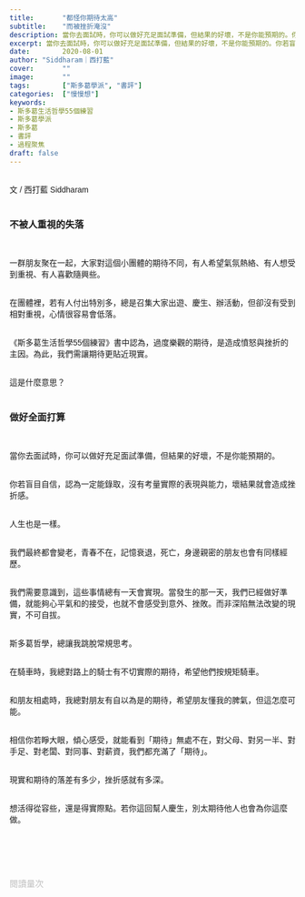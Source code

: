 ```yaml
---
title:       "都怪你期待太高"
subtitle:    "而被挫折淹沒"
description: 當你去面試時，你可以做好充足面試準備，但結果的好壞，不是你能預期的。你若盲目自信，認為一定能錄取，沒有考量實際的表現與能力，壞結果就會造成挫折感。人生也是一樣...
excerpt: 當你去面試時，你可以做好充足面試準備，但結果的好壞，不是你能預期的。你若盲目自信，認為一定能錄取，沒有考量實際的表現與能力，壞結果就會造成挫折感。人生也是一樣...
date:        2020-08-01
author: "Siddharam｜西打藍"
cover:       ""
image:       ""
tags:        ["斯多葛學派", "書評"]
categories:  ["慢慢想"]
keywords:
- 斯多葛生活哲學55個練習
- 斯多葛學派
- 斯多葛
- 書評
- 過程聚焦
draft: false
---
```


<article style="font-family: 'Noto Sans TC', '微軟正黑體', sans-serif; font-weight: 300;">

<br>文 / 西打藍 Siddharam<br><br>

<h3 class="article-h1-color">不被人重視的失落</h3><br>

一群朋友聚在一起，大家對這個小團體的期待不同，有人希望氣氛熱絡、有人想受到重視、有人喜歡隨興些。<br><br>

在團體裡，若有人付出特別多，總是召集大家出遊、慶生、辦活動，但卻沒有受到相對重視，心情很容易會低落。<br><br>

《斯多葛生活哲學55個練習》書中認為，過度樂觀的期待，是造成憤怒與挫折的主因。為此，我們需讓期待更貼近現實。<br><br>

這是什麼意思？<br><br>


<h3 class="article-h1-color">做好全面打算</h3><br>

當你去面試時，你可以做好充足面試準備，但結果的好壞，不是你能預期的。<br><br>

你若盲目自信，認為一定能錄取，沒有考量實際的表現與能力，壞結果就會造成挫折感。<br><br>

人生也是一樣。<br><br>

我們最終都會變老，青春不在，記憶衰退，死亡，身邊親密的朋友也會有同樣經歷。<br><br>

我們需要意識到，這些事情總有一天會實現。當發生的那一天，我們已經做好準備，就能夠心平氣和的接受，也就不會感受到意外、挫敗。而非深陷無法改變的現實，不可自拔。<br><br>

斯多葛哲學，總讓我跳脫常規思考。<br><br>

在騎車時，我總對路上的騎士有不切實際的期待，希望他們按規矩騎車。<br><br>

和朋友相處時，我總對朋友有自以為是的期待，希望朋友懂我的脾氣，但這怎麼可能。<br><br>

相信你若睜大眼，傾心感受，就能看到「期待」無處不在，對父母、對另一半、對手足、對老闆、對同事、對薪資，我們都充滿了「期待」。<br><br>

現實和期待的落差有多少，挫折感就有多深。<br><br>

想活得從容些，還是得實際點。若你這回幫人慶生，別太期待他人也會為你這麼做。<br><br>



<br><br><br>

</article>

<div style="color: #bfbfbf; font-size: 15px;" id="busuanzi_container_page_pv">
  閱讀量<span id="busuanzi_value_page_pv"></span>次
</div>

<script src="../../js/post.js"></script>




